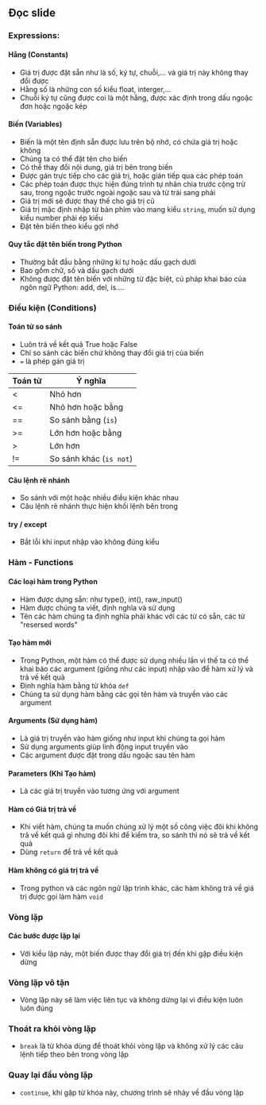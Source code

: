 ## Đọc slide

### Expressions:

#### Hằng (Constants)

- Giá trị được đặt sẵn như là số, ký tự, chuỗi,... và giá trị này không thay đổi được
- Hằng số là những con số kiểu float, interger,...
- Chuỗi ký tự cũng được coi là một hằng, được xác định trong dấu ngoặc đơn hoặc ngoặc kép

#### Biến (Variables)

- Biến là một tên định sẵn được lưu trên bộ nhớ, có chứa giá trị hoặc không
- Chúng ta có thể đặt tên cho biến
- Có thể thay đổi nội dung, giá trị bên trong biến
- Được gán trực tiếp cho các giá trị, hoặc gián tiếp qua các phép toán
- Các phép toán được thực hiện đúng trình tự nhân chia trước cộng trừ sau, trong ngoặc trước ngoài ngoặc sau và từ trái sang phải
- Giá trị mới sẽ được thay thế cho giá trị cũ
- Giá trị mặc định nhập từ bàn phím vào mang kiểu `string`, muốn sử dụng kiểu number phải ép kiểu
- Đặt tên biến theo kiểu gợi nhớ

#### Quy tắc đặt tên biến trong Python

- Thường bắt đầu bằng những kí tự hoặc dấu gạch dưới
- Bao gồm chữ, số và dấu gạch dưới
- Không được đặt tên biến với những từ đặc biệt, cú pháp khai báo của ngôn ngữ Python: add, del, is....

### Điều kiện (Conditions)

#### Toán tử so sánh

- Luôn trả về kết quả True hoặc False
- Chỉ so sánh các biến chứ không thay đổi giá trị của biến
- `=` là phép gán giá trị

| Toán tử | Ý nghĩa |
| --- | --- |
| < | Nhỏ hơn |
| <= | Nhỏ hơn hoặc bằng |
| == | So sánh bằng (`is`) |
| >= | Lớn hơn hoặc bằng |
| > | Lớn hơn |
| != | So sánh khác (`is not`) |

#### Câu lệnh rẽ nhánh

- So sánh với một hoặc nhiều điều kiện khác nhau
- Câu lệnh rẽ nhánh thực hiện khối lệnh bên trong

#### try / except

- Bắt lỗi khi input nhập vào không đúng kiểu

### Hàm - Functions

#### Các loại hàm trong Python

- Hàm được dựng sẵn: như type(), int(), raw_input()
- Hàm được chúng ta viết, định nghĩa và sử dụng
- Tên các hàm chúng ta định nghĩa phải khác với các từ có sẵn, các từ "resersed words"

#### Tạo hàm mới

- Trong Python, một hàm có thể được sử dụng nhiều lần vì thế ta có thể khai báo các argument (giống như các input) nhập vào để hàm xử lý và trả về kết quả
- Định nghĩa hàm bằng từ khóa `def`
- Chúng ta sử dụng hàm bằng các gọi tên hàm và truyền vào các argument

#### Arguments (Sử dụng hàm)

- Là giá trị truyền vào hàm giống như input khi chúng ta gọi hàm
- Sử dụng arguments giúp linh động input truyền vào
- Các argument được đặt trong dấu ngoặc sau tên hàm

#### Parameters (Khi Tạo hàm)

- Là các giá trị truyền vào tương ứng với argument

#### Hàm có Giá trị trả về

- Khi viết hàm, chúng ta muốn chúng xử lý một số công việc đôi khi không trả về kết quả gì nhưng đôi khi để kiểm tra, so sánh thì nó sẽ trả về kết quả
- Dùng `return` để trả về kết quả

#### Hàm không có giá trị trả về

- Trong python và các ngôn ngữ lập trình khác, các hàm không trả về giá trị được gọi làm hàm `void`

### Vòng lặp

#### Các bước được lặp lại

- Với kiểu lặp này, một biến được thay đổi giá trị đến khi gặp điều kiện dừng

### Vòng lặp vô tận

- Vòng lặp này sẽ làm việc liên tục và không dừng lại vì điều kiện luôn luôn đúng

### Thoát ra khỏi vòng lặp

- `break` là từ khóa dùng để thoát khỏi vòng lặp và không xử lý các câu lệnh tiếp theo bên trong vòng lặp

### Quay lại đầu vòng lặp

- `continue`, khi gặp từ khóa này, chương trình sẽ nhảy về đầu vòng lặp